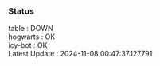 ### Status


table : DOWN  
hogwarts : OK  
icy-bot : OK  
Latest Update : 2024-11-08 00:47:37.127791
